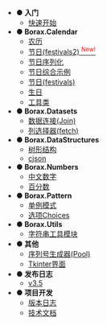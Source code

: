 - **● 入门**
  - [快速开始](quickstart)
- **● Borax.Calendar**
  - [农历](guides/lunardate)
  - [节日(festivals2) <sup style="color:red">New!<sup>](guides/festivals2)
  - [节日序列化](guides/festivals2-serialize)
  - [节日综合示例](guides/festivals2-usage)
  - [节日(festivals)](guides/festival)
  - [生日](guides/birthday)
  - [工具类](guides/calendars-utils)
- **● Borax.Datasets**
  - [数据连接(Join)](guides/join)
  - [列选择器(fetch)](guides/fetch)
- **● Borax.DataStructures**
  - [树形结构](guides/tree)
  - [cjson](guides/cjson)
- **● Borax.Numbers**
  - [中文数字](guides/numbers)
  - [百分数](guides/percentage)
- **● Borax.Pattern**
  - [单例模式](guides/singleton)
  - [选项Choices](guides/choices)
- **● Borax.Utils**
  - [字符串工具模块](guides/strings)
- **● 其他**
  - [序列号生成器(Pool)](guides/serial_pool)
  - [Tkinter界面](guides/ui)
- **● 发布日志**
  - [v3.5](release-note/v350)
- **● 项目开发**
  - [版本日志](changelog)
  - [技术文档](develope/develope)